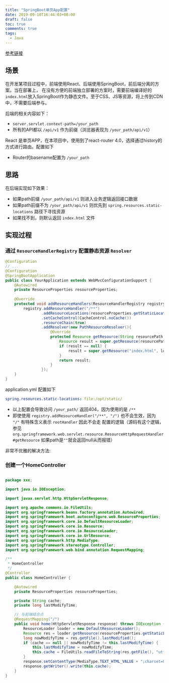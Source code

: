 ```yaml
---
title: "SpringBoot单页App配置"
date: 2019-09-10T16:44:03+08:00
draft: false
toc: true
comments: true
tags:
  - Java
---
```


[参考链接](https://www.hiczp.com/2018/11/22/java/Spring-Boot%E4%B8%AD%E9%85%8D%E7%BD%AE%E5%8D%95%E9%A1%B5%E5%BA%94%E7%94%A8/)

## 场景

在开发某项目过程中，前端使用React、后端使用SpringBoot，前后端分离的方案。当在部署上，
在没有方便的前端独立部署的方案时，需要前端编译好的`index.html`放入SpringBoot作为静态文件。至于CSS、JS等资源，将上传到CDN中，不需要后端参与。

后端的相关内容如下：

* `server.servlet.context-path=/your_path`
* 所有的API都以 `/api/v1` 作为前缀（浏览器表现为 `/your_path/api/v1`）

React 是单页APP，在本项目中，使用到了react-router 4.0，选择通过history的方式进行路由。配置如下

* Router的basename配置为 `/your_path`

## 思路

在后端实现如下效果：

* 如果path前缀 `/your_path/api/v1` 则进入业务逻辑返回接口数据
* 如果path前缀不为 `/your_path/api/v1` 则优先到 `spring.resources.static-locations` 路径下寻找资源
* 如果找不到，则默认返回 `index.html` 文件

## 实现过程

### 通过 `ResourceHandlerRegistry` 配置静态资源 `Resolver`

```java
@Configuration
// ...
@Configuration
@SpringBootApplication
public class YourApplication extends WebMvcConfigurationSupport {
    @Autowired
    private ResourceProperties resourceProperties;
  
    @Override
    protected void addResourceHandlers(ResourceHandlerRegistry registry) {
        registry.addResourceHandler("/**")
                .addResourceLocations(resourceProperties.getStaticLocations()) // 配置部署环境所在目录
                .setCacheControl(CacheControl.noCache())
                .resourceChain(true)
                .addResolver(new PathResourceResolver(){
                    @Override
                    protected Resource getResource(String resourcePath, Resource location) throws IOException {
                        Resource result = super.getResource(resourcePath, location);
                        if (result == null) {
                            result = super.getResource("index.html", location);
                        }
                        return result;
                    }
                });
    }
}
```

application.yml 配置如下

```yaml
spring.resources.static-locations: file:/opt/static/
```

* 以上配置会导致访问 `/your_path/` 返回404，因为使用的是 `/**`
* 即使使用 `registry.addResourceHandler("/**", "/")` 也不会生效，因为 `"/"` 有特殊含义表示 `rootHandler` 因此不会走 配置的逻辑（源码有这个逻辑，参见 `org.springframework.web.servlet.resource.ResourceHttpRequestHandler#getResource` 如果path是`""`就会返回null从而报错）

非常不优雅的解决方法:

### 创建一个HomeController

```java

package xxx;

import java.io.IOException;

import javax.servlet.http.HttpServletResponse;

import org.apache.commons.io.FileUtils;
import org.springframework.beans.factory.annotation.Autowired;
import org.springframework.boot.autoconfigure.web.ResourceProperties;
import org.springframework.core.io.DefaultResourceLoader;
import org.springframework.core.io.Resource;
import org.springframework.core.io.ResourceLoader;
import org.springframework.core.io.UrlResource;
import org.springframework.http.MediaType;
import org.springframework.stereotype.Controller;
import org.springframework.web.bind.annotation.RequestMapping;

/**
 * HomeController
 */
@Controller
public class HomeController {

    @Autowired
    private ResourceProperties resourceProperties;

    private String cache;
    private long lastModifyTime;

    // 与前端结合点
    @RequestMapping("/")
    public void home(HttpServletResponse response) throws IOException {
        ResourceLoader loader = new DefaultResourceLoader();
        Resource res = loader.getResource(resourceProperties.getStaticLocations()[0] + "index.html");
        long nowModifyTime = res.getFile().lastModified();
        if (cache == null || nowModifyTime != this.lastModifyTime) {
            this.lastModifyTime = nowModifyTime;
            this.cache = FileUtils.readFileToString(res.getFile(), "utf-8");
        }
        response.setContentType(MediaType.TEXT_HTML_VALUE + ";charset=UTF-8");
        response.getWriter().write(this.cache);
    }
}
```
